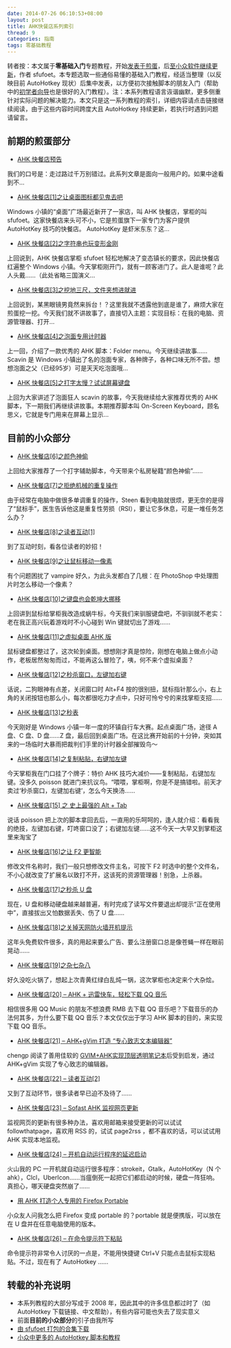 ```yaml
---
date: 2014-07-26 06:10:53+08:00
layout: post
title: AHK快餐店系列索引
thread: 9
categories: 指南
tags: 零基础教程
---
```

转者按：本文属于**零基础入门**专题教程，开始[发表于煎蛋](http://jandan.net/2007/10/21/ahk-fast-food-restaurant-advance-notice.html)，后[至小众软件继续更新](http://www.appinn.com/ahk-fast-food-restaurant/)，作者 sfufoet。本专题选取一些通俗易懂的基础入门教程，经适当整理（以反映目前 AutoHotkey 现状）后集中发表，以方便初次接触脚本的朋友入门（帮助中的[初学者向导](http://ahkcn.github.io/docs/Tutorial.htm)也是很好的入门教程）。注：本系列教程语言诙谐幽默，更多侧重针对实际问题的解决能力。本文只是这一系列教程的索引，详细内容请点击链接继续阅读，由于这些内容时间跨度大且 AutoHotkey 持续更新，若执行时遇到问题请留言。

## 前期的煎蛋部分

* [AHK 快餐店预告](http://jandan.net/2007/10/21/ahk-fast-food-restaurant-advance-notice.html)

我们的口号是：走过路过千万别错过。此系列文章是面向一般用户的。如果中途看到不…

* [AHK 快餐店[1]之让桌面图标都见鬼去吧](http://jandan.net/2007/10/21/ahk-fast-food-restaurant-1-there-are-no-icon-on-the-desktop.html)

Windows 小镇的“桌面”广场最近新开了一家店，叫 AHK 快餐店，掌柜的叫 sfufoet。这家快餐店来头可不小，它是煎蛋旗下一家专门为客户提供 AutoHotKey 技巧的快餐店。 AutoHotKey 是虾米东东？这…

* [AHK 快餐店[2]之字符串也玩变形金刚](http://jandan.net/2007/10/22/ahk-fast-food-restaurant-2-hotstring.html)

上回说到，AHK 快餐店掌柜 sfufoet 轻松地解决了变态镇长的要求，因此快餐店红遍整个 Windows 小镇。今天掌柜刚开门，就有一顾客进门了。此人是谁呢？此人头戴……（此处省略三国演义…

* [AHK 快餐店[3]之挖地三尺，文件夹想进就进](http://jandan.net/2007/10/24/ahk-fast-food-restaurant-3-folder-menu.html)

上回说到，某黑眼镜男竟然来拆台！？这里我就不透露他到底是谁了，麻烦大家在煎蛋挖一挖。今天我们就不讲故事了，直接切入主题：实现目标：在我的电脑、资源管理器、打开…

* [AHK 快餐店[4]之泡面专用计时器](http://jandan.net/2007/10/25/autohotkey-fast-food-restaurant-4-instant-noodle-timer.html)

上一回，介绍了一款优秀的 AHK 脚本：Folder menu。今天继续讲故事……Scavin 是 Windows 小镇出了名的泡面专家，各种牌子，各种口味无所不尝。想想泡面之父（已经95岁）可是天天吃泡面哦…

* [AHK 快餐店[5]之打字太慢？试试屏幕键盘](http://jandan.net/2007/10/25/autohotkey-fast-food-restaurant-5-on-screen-keyboard.html)

上回为大家讲述了泡面狂人 scavin 的故事，今天我继续给大家推荐优秀的 AHK 脚本，下一期我们再继续讲故事。本期推荐脚本叫 On-Screen Keyboard，顾名思义，它就是专门用来在屏幕上显示… 

## 目前的小众部分
* [AHK 快餐店[6]之颜色神偷](http://www.appinn.com/ahk-fast-food-restaurant-6-color-thief/)

上回给大家推荐了一个打字辅助脚本，今天带来个私房秘籍“颜色神偷”……

* [AHK 快餐店[7]之拒绝机械的重复操作](http://www.appinn.com/ahk-fast-food-restaurant-7-macro-recorder/)

由于经常在电脑中做很多单调重复的操作，Steen 看到电脑就很烦，更无奈的是得了“鼠标手”，医生告诉他这是重复性劳损（RSI），要让它多休息，可是一堆任务怎么办？

* [AHK 快餐店[8]之读者互动[1]](http://www.appinn.com/ahk-fast-food-restaurant-8-interactive-with-reader-1/)

到了互动时刻，看各位读者的妙招！

* [AHK 快餐店[9]之让鼠标移动一像素](http://www.appinn.com/ahk-fast-food-restaurant-9-move-the-mouse-one-pixel/)

有个问题困扰了 vampire 好久，为此头发都白了几根：在 PhotoShop 中处理图片时怎么移动一个像素？

* [AHK 快餐店[10]之键盘也会乾坤大挪移](http://www.appinn.com/ahk-fast-food-restaurant-10-change-keys/)

上回讲到鼠标给掌柜我改造成蜗牛标，今天我们来驯服键盘吧，不驯驯就不老实：老在我正高兴玩着游戏时不小心碰到 Win 键就切出了游戏……

* [AHK 快餐店[11]之虚拟桌面 AHK 版](http://www.appinn.com/ahk-fast-food-restaurant-11-desktop-switch/)

鼠标键盘都整过了，这次轮到桌面。想想刚才真是惊险，刚想在电脑上做点小动作，老板居然匆匆而过，不能再这么冒险了，咦，何不来个虚拟桌面？

* [AHK 快餐店[12]之秒杀窗口，左键加右键](http://www.appinn.com/ahk-fast-food-restaurant-12-lbutton-rbutton-close-window/)

话说，二狗眼神有点差，关闭窗口时 Alt+F4 按的很别扭，鼠标指针那么小，右上角的关闭按钮也那么小，每次都很吃力才点中，只好可怜兮兮的来找掌柜支招……

* [AHK 快餐店[13]之秒表](http://www.appinn.com/ahk-fast-food-restaurant-13-stop-watch/)

今天刚好是 Windows 小镇一年一度的环镇自行车大赛。起点桌面广场，途径 A 盘、C 盘、D 盘……Z 盘，最后回到桌面广场。在这比赛开始前的十分钟，突如其来的一场临时大暴雨把裁判们手里的计时器全部摧毁鸟～

* [AHK 快餐店[14]之复制粘贴，右键加左键](http://www.appinn.com/coy-paste-hotkey/)

今天掌柜我在门口挂了个牌子：特价 AHK 技巧大减价——复制粘贴，右键加左键。没多久 poisson 就进门来抗议鸟。“喂喂，掌柜啊，你是不是搞错啦。前天才卖过‘秒杀窗口，左键加右键’，怎么今天换汤……

* [AHK 快餐店[15] 之 史上最强的 Alt + Tab](http://www.appinn.com/ahk-fast-food-restaurant-15-alt-tab-enhance/)

说话 poisson 把上次的脚本拿回去后，一直用的乐呵呵的，逢人就介绍：看看我的绝技，左键加右键，叮咚窗口没了；右键加左键……这不今天一大早又到掌柜这里来淘宝了

* [AHK 快餐店[16]之让 F2 更智能](http://www.appinn.com/ahk-fast-food-restaurant-16-smart-f2/)

修改文件名称时，我们一般只想修改文件主名，可按下  F2 时选中的整个文件名，不小心就改变了扩展名以致打不开，这该死的资源管理器！别急，上杀器。

* [AHK 快餐店[17]之秒杀 U 盘](http://www.appinn.com/ahk-fast-food-restaurant-17-unplug-all-usb-device/)

现在，U 盘和移动硬盘越来越普遍，有时完成了读写文件要退出却提示“正在使用中”，直接拔出又怕数据丢失、伤了 U 盘……

* [AHK 快餐店[18]之关掉天网防火墙开机提示](http://www.appinn.com/colse-skynet-firewall-s-reg-window/)

这年头免费软件很多，真的用起来要么广告、要么注册窗口总是像苍蝇一样在眼前晃动……

* [AHK 快餐店[19]之杂七杂八](http://www.appinn.com/a-motley-collection-of-ahk/)

好久没吃火锅了，想起上次青黄红绿白乱炖一锅，这次掌柜也决定来个大杂烩。

* [AHK 快餐店[20] – AHK + 迅雷快车，轻松下载 QQ 音乐](http://www.appinn.com/how-to-download-qq-music/)

相信很多用 QQ Music 的朋友不想浪费 RMB 去下载 QQ 音乐吧？下载音乐的办法何其多，为什么要下载 QQ 音乐？本文仅仅出于学习 AHK 脚本的目的，来实现下载 QQ 音乐。

* [AHK 快餐店[21] – AHK+gVim 打造 “专心致志文本编辑器”](http://www.appinn.com/ahk-gvim-q10/)

chengp 阅读了善用佳软的 [GVIM+AHK实现顶层透明笔记本](http://blog.xbeta.info/vtanoahk%ef%bc%9agvimahk%e5%ae%9e%e7%8e%b0%e9%a1%b6%e5%b1%82%e9%80%8f%e6%98%8e%e7%ac%94%e8%ae%b0%e6%9c%ac.htm)后受到启发，通过 AHK+gVim 实现了专心致志的编辑器。

* [AHK 快餐店[22] – 读者互动[2]](http://www.appinn.com/ahk-22-qa2/)

又到了互动环节，很多读者早已迫不及待了……

* [AHK 快餐店[23] – Sofast AHK 监视网页更新](http://www.appinn.com/sofast-ahk/)

监视网页的更新有很多种办法，喜欢用邮箱来接受更新的可以试试 followthatpage，喜欢用 RSS 的，试试 page2rss ，都不喜欢的话，可以试试用 AHK 实现本地监视。

* [AHK 快餐店[24] – 开机自动运行程序的延迟启动](http://www.appinn.com/ahk-23-run-later/)

火山我的 PC 一开机就自动运行很多程序：strokeit，Gtalk，AutoHotKey（N 个 ahk），Clcl，UberIcon……当瘟倒死一起把它们都启动的时候，硬盘一阵狂响。真担心，哪天硬盘突然崩了……

* [用 AHK 打造个人专用的 Firefox Portable](http://www.appinn.com/ahk-firefox-portable/)

小众友人问我怎么把 Firefox 变成 portable 的？portable 就是便携版，可以放在在 U 盘并在任意电脑使用的版本。

* [AHK 快餐店[26] – 在命令提示符下粘贴](http://www.appinn.com/paste-in-cmd/)

命令提示符非常令人讨厌的一点是，不能用快捷键 Ctrl+V 只能点击鼠标实现粘贴。不过，现在有了 AutoHotkey ……

## 转载的补充说明
* 本系列教程的大部分写成于 2008 年，因此其中的许多信息都过时了（如 AutoHotkey 下载链接、中文帮助），有些内容可能也失去了现实意义
* 前面**目前的小众部分**的引子由我所写
* [由 sfufoet 打包的合集下载](http://www.appinn.com/autohotkey-all-in-one/)
* [小众中更多的 AutoHotkey 脚本和教程](http://www.appinn.com/category/autohotkey/)
